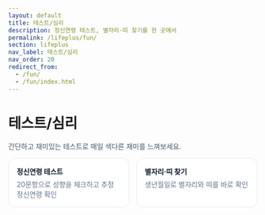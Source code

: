 ```yaml
---
layout: default
title: 테스트/심리
description: 정신연령 테스트, 별자리·띠 찾기를 한 곳에서
permalink: /lifeplus/fun/
section: lifeplus
nav_label: 테스트/심리
nav_order: 20
redirect_from:
  - /fun/
  - /fun/index.html
---
```


# 테스트/심리

<p class="lead">간단하고 재미있는 테스트로 매일 색다른 재미를 느껴보세요.</p>

<div class="fun-grid">
  <a class="fun-card" href="{{ '/lifeplus/fun/mental-age/' | relative_url }}">
    <div class="fun-card-title">정신연령 테스트</div>
    <div class="fun-card-desc">20문항으로 성향을 체크하고 추정 정신연령 확인</div>
  </a>

  <a class="fun-card" href="{{ '/lifeplus/fun/astro/' | relative_url }}">
    <div class="fun-card-title">별자리·띠 찾기</div>
    <div class="fun-card-desc">생년월일로 별자리와 띠를 바로 확인</div>
  </a>
</div>

<style>
.lead{color:#475569;margin:6px 0 14px}
.fun-grid{display:grid;grid-template-columns:repeat(auto-fill,minmax(240px,1fr));gap:14px;margin:8px 0 24px}
.fun-card{display:block;border:1px solid #e5e7eb;border-radius:14px;padding:16px;background:#fff;text-decoration:none}
.fun-card:hover{box-shadow:0 4px 14px rgba(0,0,0,.08);transform:translateY(-1px)}
.fun-card-title{font-weight:700;margin-bottom:6px;color:#0f172a}
.fun-card-desc{color:#64748b}
</style>
